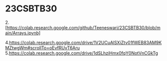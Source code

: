 
# 23CSBTB30
2.[https://colab.research.google.com/github/Teeneswari/23CSBTB30/blob/main/Arrays.ipynb]

4.https://colab.research.google.com/drive/1V2UCuAlSXiZtv01fWEB83AM9KMZtwgWm#scrollTo=oEvfRUvT6Aru
5.https://colab.research.google.com/drive/1dSLhziHmx0fqY0NotVnCGkTg
